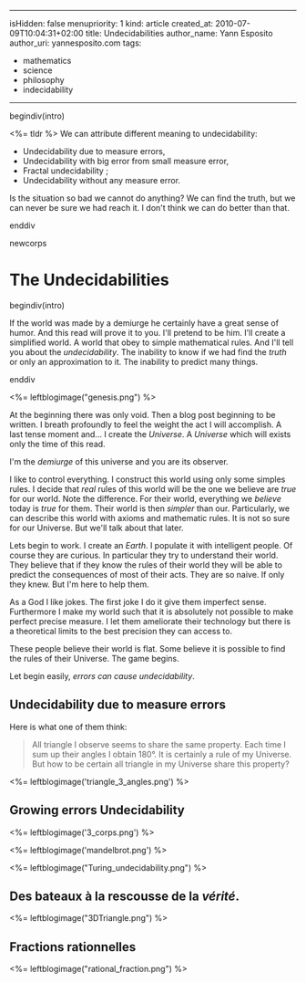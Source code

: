 -----
isHidden:       false
menupriority:   1
kind:           article
created_at:     2010-07-09T10:04:31+02:00
title: Undecidabilities
author_name: Yann Esposito
author_uri: yannesposito.com
tags:
  - mathematics
  - science
  - philosophy
  - indecidability
-----

begindiv(intro)

<%= tldr %> We can attribute different meaning to undecidability:

- Undecidability due to measure errors, 
- Undecidability with big error from small measure error,
- Fractal undecidability ;
- Undecidability without any measure error.

Is the situation so bad we cannot do anything?
We can find the truth, but we can never be sure we had reach it.
I don't think we can do better than that.


enddiv

newcorps

# The Undecidabilities

begindiv(intro)

If the world was made by a demiurge he certainly have a great sense of humor.
And this read will prove it to you.
I'll pretend to be him.
I'll create a simplified world.
A world that obey to simple mathematical rules.
And I'll tell you about the *undecidability*.
The inability to know if we had find the *truth* or only an approximation to it.
The inability to predict many things.

enddiv

<%= leftblogimage("genesis.png") %>

At the beginning there was only void.
Then a blog post beginning to be written.
I breath profoundly to feel the weight the act I will accomplish.
A last tense moment and... I create the _Universe_.
A _Universe_ which will exists only the time of this read.

I'm the _demiurge_ of this universe and you are its observer.

I like to control everything.
I construct this world using only some simples rules.
I decide that _real_ rules of this world will be the one we believe are _true_ for our world.
Note the difference.
For their world, everything we _believe_ today is _true_ for them.
Their world is then _simpler_ than our.
Particularly, we can describe this world with axioms and mathematic rules.
It is not so sure for our Universe. 
But we'll talk about that later.


Lets begin to work.
I create an _Earth_.
I populate it with intelligent people.
Of course they are curious.
In particular they try to understand their world.
They believe that if they know the rules of their world they will be able to predict the consequences of most of their acts.
They are so naive.
If only they knew.
But I'm here to help them.


As a God I like jokes.
The first joke I do it give them imperfect sense.
Furthermore I make my world such that it is absolutely not possible to make perfect precise measure.
I let them ameliorate their technology but there is a theoretical limits to the best precision they can access to.


These people believe their world is flat.
Some believe it is possible to find the rules of their Universe.
The game begins.

Let begin easily, _errors can cause undecidability_.

## Undecidability due to measure errors

Here is what one of them think:


> All triangle I observe seems to share the same property.
> Each time I sum up their angles I obtain 180°.
> It is certainly a rule of my Universe.
> But how to be certain all triangle in my Universe share this property?

<%= leftblogimage('triangle_3_angles.png') %>





## Growing errors Undecidability


<%= leftblogimage('3_corps.png') %>









<%= leftblogimage('mandelbrot.png') %>




<%= leftblogimage("Turing_undecidability.png") %>










## Des bateaux à la rescousse de la *vérité*.

<%= leftblogimage("3DTriangle.png") %>





## Fractions rationnelles

<%= leftblogimage("rational_fraction.png") %>



